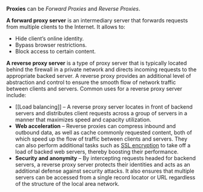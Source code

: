 **Proxies** can be *Forward Proxies* and *Reverse Proxies*.

**A forward proxy server** is an intermediary server that forwards requests from multiple clients to the Internet. It allows to:
- Hide client’s online identity.
- Bypass browser restrictions.
- Block access to certain content.

**A reverse proxy server** is a type of proxy server that is typically located behind the firewall in a private network and directs incoming requests to the appropriate backed server. A reverse proxy provides an additional level of abstraction and control to ensure the smooth flow of network traffic between clients and servers. Common uses for a reverse proxy server include:
- [[Load balancing]] – A reverse proxy server locates in front of backend servers and distributes client requests across a group of servers in a manner that maximizes speed and capacity utilization.
- **Web acceleration** – Reverse proxies can compress inbound and outbound data, as well as cache commonly requested content, both of which speed up the flow of traffic between clients and servers. They can also perform additional tasks such as [SSL encryption](Network/TLS) to take off a load of backed web servers, thereby boosting their performance.
- **Security and anonymity** – By intercepting requests headed for backend servers, a reverse proxy server protects their identities and acts as an additional defense against security attacks. It also ensures that multiple servers can be accessed from a single record locator or URL regardless of the structure of the local area network.
